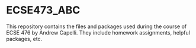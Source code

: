 # ECSE473_ABC
This repository contains the files and packages used during the course of ECSE 476 by Andrew Capelli. They include homework assignments, helpful packages, etc.
